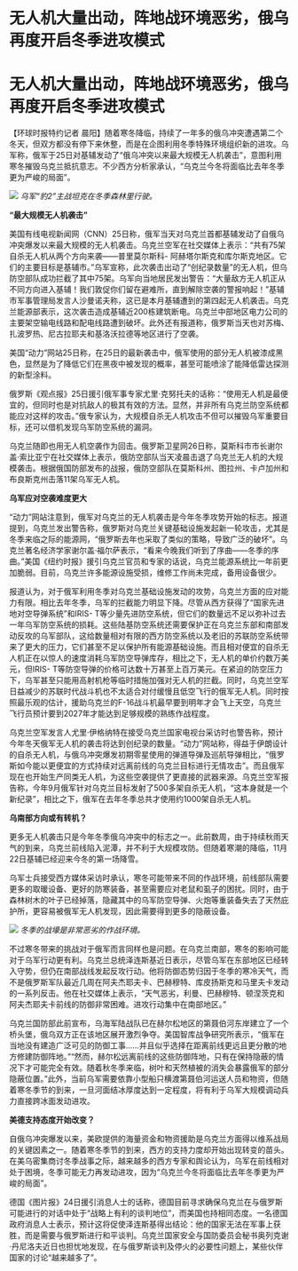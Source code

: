 # 无人机大量出动，阵地战环境恶劣，俄乌再度开启冬季进攻模式

# 无人机大量出动，阵地战环境恶劣，俄乌再度开启冬季进攻模式

【环球时报特约记者
晨阳】随着寒冬降临，持续了一年多的俄乌冲突遭遇第二个冬天，但双方都没有停下来休整，而是在企图利用冬季特殊环境组织新的进攻。乌军称，俄军于25日对基辅发动了“俄乌冲突以来最大规模无人机袭击”，意图利用寒冬摧毁乌克兰抵抗意志。不少西方分析家承认，“乌克兰今冬将面临比去年冬季更为严峻的局面”。

![](https://inews.gtimg.com/om_bt/Ougw6h8JXANaYBxtjVabmPGaSy9x1GzOkpmfcgFflEnkkAA/1000)
_乌军“豹2”主战坦克在冬季森林里行驶。_

**“最大规模无人机袭击”**

美国有线电视新闻网（CNN）25日称，俄军当天对乌克兰首都基辅发动了自俄乌冲突爆发以来最大规模的无人机袭击。乌克兰空军在社交媒体上表示：“共有75架自杀无人机从两个方向来袭——普里莫尔斯科-
阿赫塔尔斯克和库尔斯克地区。它们的主要目标是基辅市。”乌军宣称，此次袭击出动了“创纪录数量”的无人机，但乌防空部队成功拦截了其中75架。乌军向当地居民发出警告：“大量敌方无人机正从不同方向进入基辅！我们敦促你们留在避难所，直到解除空袭的警报响起！”基辅市军事管理局发言人沙曼诺夫称，这已是本月基辅遭到的第四起无人机袭击。乌克兰能源部表示，这次袭击造成基辅近200栋建筑断电。乌克兰中部地区电力公司的主要架空输电线路和配电线路遭到破坏。此外还有报道称，俄罗斯当天也对苏梅、扎波罗热、尼古拉耶夫和基洛沃拉德等地区进行了空袭。

美国“动力”网站25日称，在25日的最新袭击中，俄军使用的部分无人机被漆成黑色，显然是为了降低它们在黑夜中被发现的概率，甚至可能喷涂了能降低雷达探测的新型涂料。

俄罗斯《观点报》25日援引俄军事专家尤里·克努托夫的话称：“使用无人机是最便宜的，但同时也是对抗敌人的极其有效的方法。显然，并非所有乌克兰防空系统都能应对这样的攻击。”俄专家认为，大规模自杀无人机攻击不但可以摧毁乌军重要目标，还可以借机发现乌军防空系统的漏洞。

乌克兰随即也用无人机空袭作为回击。俄罗斯卫星网26日称，莫斯科市市长谢尔盖·索比亚宁在社交媒体上表示，俄防空部队当天凌晨击退了乌克兰无人机的大规模袭击。根据俄国防部发布的战报，俄防空部队在莫斯科州、图拉州、卡卢加州和布良斯克州击落11架乌军无人机。

**乌军应对空袭难度更大**

“动力”网站注意到，俄军对乌克兰的无人机袭击是今年冬季攻势开始的标志。报道提到，乌克兰发出警告称，俄罗斯对乌克兰关键基础设施发起新一轮攻击，尤其是冬季来临之际的能源网，“俄罗斯去年也采取了类似的策略，导致广泛的破坏”。乌克兰著名经济学家谢尔盖·福尔萨表示，“看来今晚我们听到了序曲——冬季的序曲。”美国《纽约时报》援引乌克兰官员和专家的话说，乌克兰能源系统比一年前更加脆弱。目前，乌克兰许多能源设施受损，维修工作尚未完成，备用设备很少。

报道认为，对于俄军利用冬季对乌克兰基础设施发动的攻势，乌克兰方面的应对能力有限。相比去年冬季，乌军的拦截能力明显下降。尽管从西方获得了“国家先进地对空导弹系统”和IRIS-
T等少量先进防空系统，但它们的数量远不足以弥补过去一年乌军防空系统的损耗。这些陆基防空系统还需要保护正在乌克兰东部和南部发动反攻的乌军部队，这给数量相对有限的西方防空系统以及老旧的苏联防空系统带来了更大的压力，它们甚至不足以保护所有能源基础设施。而且相对便宜的自杀无人机正在以惊人的速度消耗乌军防空导弹库存，相比之下，无人机的单价约数万美元，但IRIS-
T等防空导弹的价格可达数十万甚至上百万美元。在紧迫的防空压力下，乌军甚至只能用高射机枪等临时措施加强对无人机的拦截。同时，乌克兰空军日益减少的苏联时代战斗机也不太适合对付缓慢且低空飞行的俄军无人机。同时按照最乐观的估计，援助乌克兰的F-16战斗机最早要到明年才会飞上天空，乌克兰飞行员预计要到2027年才能达到足够规模的熟练作战程度。

乌克兰空军发言人尤里·伊格纳特在接受乌克兰国家电视台采访时也警告称，预计今年冬天俄军无人机的袭击将达到创纪录的数量。“动力”网站称，得益于伊朗设计的自杀无人机，与俄乌冲突爆发初期零星使用的弹道导弹及巡航导弹相比，“俄罗斯如今能以更便宜的方式持续对远离前线的乌克兰目标进行无情攻击”。而且俄军现在也开始生产同类无人机，为这些空袭提供了更直接的武器来源。乌克兰空军报告称，今年9月俄军针对乌克兰目标发射了500多架自杀无人机，“这本身就是一个新纪录”，相比之下，俄军在去年冬季总共才使用约1000架自杀无人机。

**乌南部方向或有转机？**

更多无人机袭击只是今年冬季俄乌冲突中的标志之一。此前数周，由于持续秋雨天气的到来，乌克兰前线陷入泥潭，并不利于大规模攻防。但随着寒潮的降临，11月22日基辅已经迎来今冬的第一场降雪。

乌军士兵接受西方媒体采访时承认，寒冬可能带来不同的作战环境，前线部队需要更多的取暖设备、更好的防寒装备，甚至需要应对老鼠和虱子的困扰。同时，由于森林树木的叶子已经掉落，隐藏其中的乌军防空导弹、火炮等重装备失去了天然庇护所，更容易被俄军无人机发现，因此需要得到更多的隐蔽设备。

![](https://inews.gtimg.com/om_bt/Oi2NmE6LcnXFGB8K-ucCTvcITNgDJETp5yJM2f-PuvTtcAA/1000)
_冬季的战壕是非常恶劣的作战环境。_

不过寒冬带来的挑战对于俄军而言同样也是问题。在乌克兰南部，寒冬的影响可能对于乌军行动更有利。乌克兰总统泽连斯基近日表示，尽管乌军在东部地区已经转入守势，但仍在南部战线发起反攻行动。他将防御态势归因于冬季的寒冷天气，而不是俄罗斯军队最近几周在阿夫杰耶夫卡、巴赫穆特、库皮扬斯克和马里夫卡发动的一系列反击。他在社交媒体上表示，“天气恶劣，利曼、巴赫穆特、顿涅茨克和阿夫杰耶夫卡前线的防御非常困难。进攻行动集中在南部地区。”

乌克兰国防部此前宣布，乌海军陆战队已在赫尔松地区的第聂伯河东岸建立了一个桥头堡，俄乌双方正在该地区展开激烈争夺。美国智库战争研究所表示，“俄军在当地没有建造广泛可见的防御工事……并且似乎选择在距离前线更远且更分散的地方修建防御阵地。”“然而，赫尔松远离前线的这些防御阵地，只有在保持隐蔽的情况下才可能完全有效。随着秋冬季来临，树叶和天然植被的消失会暴露俄军的部分隐蔽位置。”此外，当前乌军需要依靠小型船只横渡第聂伯河运送人员和物资，但随着寒冬季节的到来，一旦河面结冰厚度达到一定程度，将有利于乌军大规模调动兵力直接跨冰面发动进攻。

**美德支持态度开始改变？**

自俄乌冲突爆发以来，美欧提供的海量资金和物资援助是乌克兰方面得以维系战局的关键因素之一。随着寒冬季节的到来，西方的支持力度却开始出现转变的苗头。在美乌密集商讨冬季战事之际，越来越多的西方专家和舆论认为，乌军在前线相对处于困境，冬季可能无力再发动进攻，因为“乌克兰今冬将面临比去年冬季更为严峻的局面”。

德国《图片报》24日援引消息人士的话称，德国目前寻求确保乌克兰在与俄罗斯可能进行的对话中处于“战略上有利的谈判地位”，而美国也持相同态度。一名德国政府消息人士表示，预计这将促使泽连斯基得出结论：他的国家无法在军事上获胜，而是需要与俄罗斯进行和平谈判。乌克兰国家安全与国防委员会秘书奥列克谢·丹尼洛夫近日也担忧地发现，在与俄罗斯谈判及停火的必要性问题上，某些伙伴国家的讨论“越来越多了”。

